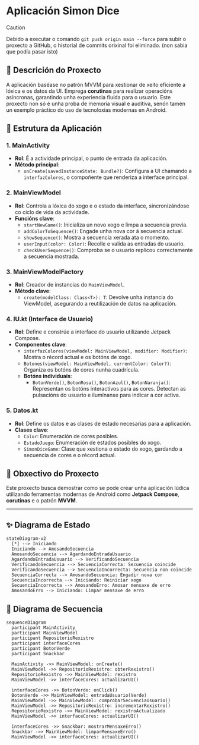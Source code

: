 # Aplicación Simon Dice
> [!CAUTION]
> Debido a executar o comando  `git push origin main --force` para subir o proxecto a GitHub, o historial de commits orixinal foi eliminado. (non sabia que podía pasar isto)

## 📝 Descrición do Proxecto

A aplicación baséase no patrón MVVM para xestionar de xeito eficiente a lóxica e os datos da UI. Emprega **corutinas** para realizar operacións asíncronas, garantindo unha experiencia fluída para o usuario. Este proxecto non só é unha proba de memoria visual e auditiva, senón tamén un exemplo práctico do uso de tecnoloxías modernas en Android.

## 🔧 Estrutura da Aplicación

### 1. **MainActivity**
- **Rol**: É a actividade principal, o punto de entrada da aplicación.
- **Método principal**:
  - `onCreate(savedInstanceState: Bundle?)`: Configura a UI chamando a `interfazColores`, o compoñente que renderiza a interface principal.

### 2. **MainViewModel**
- **Rol**: Controla a lóxica do xogo e o estado da interface, sincronizándose co ciclo de vida da actividade.
- **Funcións clave**:
  - `startNewGame()`: Inicializa un novo xogo e limpa a secuencia previa.
  - `addColorToSequence()`: Engade unha nova cor á secuencia actual.
  - `showSequence()`: Mostra a secuencia xerada ata o momento.
  - `userInput(color: Color)`: Recolle e valida as entradas do usuario.
  - `checkUserSequence()`: Comproba se o usuario replicou correctamente a secuencia mostrada.

### 3. **MainViewModelFactory**
- **Rol**: Creador de instancias do `MainViewModel`.
- **Método clave**:
  - `create(modelClass: Class<T>): T`: Devolve unha instancia do ViewModel, asegurando a reutilización de datos na aplicación.

### 4. **IU.kt (Interface de Usuario)**
- **Rol**: Define e constrúe a interface do usuario utilizando Jetpack Compose.
- **Componentes clave**:
  - `interfazColores(viewModel: MainViewModel, modifier: Modifier)`: Mostra o récord actual e os botóns de xogo.
  - `Botones(viewModel: MainViewModel, currentColor: Color?)`: Organiza os botóns de cores nunha cuadrícula.
  - **Botóns individuais**:
    - `BotonVerde()`, `BotonRosa()`, `BotonAzul()`, `BotonNaranja()`: Representan os botóns interactivos para as cores. Detectan as pulsacións do usuario e ilumínanse para indicar a cor activa.

### 5. **Datos.kt**
- **Rol**: Define os datos e as clases de estado necesarias para a aplicación.
- **Clases clave**:
  - `Color`: Enumeración de cores posibles.
  - `EstadoJuego`: Enumeración de estados posibles do xogo.
  - `SimonDiceGame`: Clase que xestiona o estado do xogo, gardando a secuencia de cores e o récord actual.


## 🎯 Obxectivo do Proxecto

Este proxecto busca demostrar como se pode crear unha aplicación lúdica utilizando ferramentas modernas de Android como **Jetpack Compose**, **corutinas** e o patrón **MVVM**. 

---

## ✨ Diagrama de Estado
```mermaid
stateDiagram-v2
  [*] --> Iniciando
  Iniciando --> AmosandoSecuencia
  AmosandoSecuencia --> AgardandoEntradaUsuario
  AgardandoEntradaUsuario --> VerificandoSecuencia
  VerificandoSecuencia --> SecuenciaCorrecta: Secuencia coincide
  VerificandoSecuencia --> SecuenciaIncorrecta: Secuencia non coincide
  SecuenciaCorrecta --> AmosandoSecuencia: Engadir nova cor
  SecuenciaIncorrecta --> Iniciando: Reiniciar xogo
  SecuenciaIncorrecta --> AmosandoErro: Amosar mensaxe de erro
  AmosandoErro --> Iniciando: Limpar mensaxe de erro
```

## 💫 Diagrama de Secuencia
```mermaid
sequenceDiagram
  participant MainActivity
  participant MainViewModel
  participant RepositorioRexistro
  participant interfaceCores
  participant BotonVerde
  participant Snackbar

  MainActivity ->> MainViewModel: onCreate()
  MainViewModel ->> RepositorioRexistro: obterRexistro()
  RepositorioRexistro ->> MainViewModel: rexistro
  MainViewModel ->> interfaceCores: actualizarUI()

  interfaceCores ->> BotonVerde: onClick()
  BotonVerde ->> MainViewModel: entradaUsuario(Verde)
  MainViewModel ->> MainViewModel: comprobarSecuenciaUsuario()
  MainViewModel ->> RepositorioRexistro: incrementarRexistro()
  RepositorioRexistro ->> MainViewModel: rexistroActualizado
  MainViewModel ->> interfaceCores: actualizarUI()

  interfaceCores ->> Snackbar: mostrarMensaxeErro()
  Snackbar ->> MainViewModel: limparMensaxeErro()
  MainViewModel ->> interfaceCores: actualizarUI()
```
